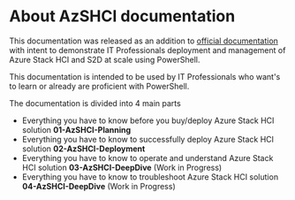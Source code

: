 # About AzSHCI documentation

This documentation was released as an addition to [official documentation](https://docs.microsoft.com/en-us/azure-stack/hci/) with intent to demonstrate IT Professionals deployment and management of Azure Stack HCI and S2D at scale using PowerShell.

This documentation is intended to be used by IT Professionals who want's to learn or already are proficient with PowerShell.

The documentation is divided into 4 main parts

* Everything you have to know before you buy/deploy Azure Stack HCI solution **01-AzSHCI-Planning**
* Everything you have to know to successfully deploy Azure Stack HCI solution **02-AzSHCI-Deployment**
* Everything you have to know to operate and understand Azure Stack HCI solution **03-AzSHCI-DeepDive** (Work in Progress)
* Everything you have to know to troubleshoot Azure Stack HCI solution **04-AzSHCI-DeepDive** (Work in Progress)